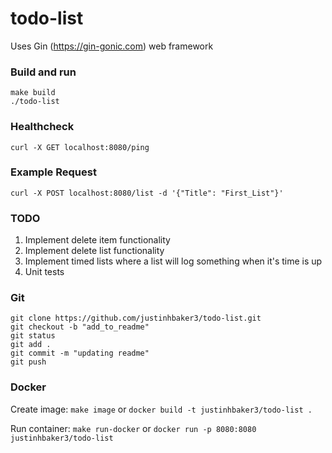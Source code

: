 # todo-list

Uses Gin (https://gin-gonic.com) web framework

### Build and run
```
make build
./todo-list
```

### Healthcheck
```
curl -X GET localhost:8080/ping
```

### Example Request
```
curl -X POST localhost:8080/list -d '{"Title": "First_List"}'
```

### TODO
1. Implement delete item functionality
2. Implement delete list functionality
3. Implement timed lists where a list will log something when it's
time is up
4. Unit tests

### Git
```
git clone https://github.com/justinhbaker3/todo-list.git
git checkout -b "add_to_readme"
git status
git add .
git commit -m "updating readme"
git push
```

### Docker
Create image:
`make image` or `docker build -t justinhbaker3/todo-list .`

Run container:
`make run-docker` or `docker run -p 8080:8080 justinhbaker3/todo-list`
